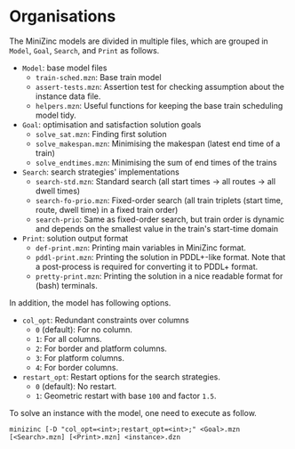 # Organisations

The MiniZinc models are divided in multiple files, which are grouped in `Model`, `Goal`, `Search`, and `Print` as follows.
- `Model`: base model files
    - `train-sched.mzn`: Base train model
    - `assert-tests.mzn`: Assertion test for checking assumption about the instance data file.
    - `helpers.mzn`: Useful functions for keeping the base train scheduling model tidy.
- `Goal`: optimisation and satisfaction solution goals
    - `solve_sat.mzn`: Finding first solution
    - `solve_makespan.mzn`: Minimising the makespan (latest end time of a train)
    - `solve_endtimes.mzn`: Minimising the sum of end times of the trains
- `Search`: search strategies' implementations
    - `search-std.mzn`: Standard search (all start times -> all routes -> all dwell times)
    - `search-fo-prio.mzn`: Fixed-order search (all train triplets (start time, route, dwell time) in a fixed train order)
    - `search-prio`: Same as fixed-order search, but train order is dynamic and depends on the smallest value in the train's start-time domain
- `Print`: solution output format
    - `def-print.mzn`: Printing main variables in MiniZinc format.
    - `pddl-print.mzn`: Printing the solution in PDDL+-like format. Note that a post-process is required for converting it to PDDL+ format.
    - `pretty-print.mzn`: Printing the solution in a nice readable format for (bash) terminals.

In addition, the model has following options.
- `col_opt`: Redundant constraints over columns
    - `0` (default): For no column.
    - `1`: For all columns.
    - `2`: For border and platform columns.
    - `3`: For platform columns.
    - `4`: For border columns.
- `restart_opt`: Restart options for the search strategies.
    - `0` (default): No restart.
    - `1`: Geometric restart with base `100` and factor `1.5`.

To solve an instance with the model, one need to execute as follow.

```
minizinc [-D "col_opt=<int>;restart_opt=<int>;" <Goal>.mzn [<Search>.mzn] [<Print>.mzn] <instance>.dzn
```

